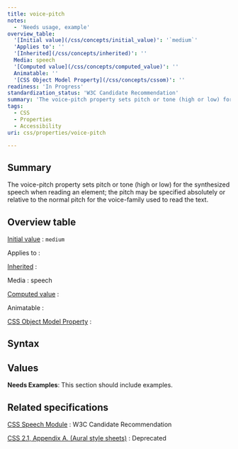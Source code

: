 ```yaml
---
title: voice-pitch
notes:
  - 'Needs usage, example'
overview_table:
  '[Initial value](/css/concepts/initial_value)': '`medium`'
  'Applies to': ''
  '[Inherited](/css/concepts/inherited)': ''
  Media: speech
  '[Computed value](/css/concepts/computed_value)': ''
  Animatable: ''
  '[CSS Object Model Property](/css/concepts/cssom)': ''
readiness: 'In Progress'
standardization_status: 'W3C Candidate Recommendation'
summary: 'The voice-pitch property sets pitch or tone (high or low) for the synthesized speech when reading an element; the pitch may be specified absolutely or relative to the normal pitch for the voice-family used to read the text.'
tags:
  - CSS
  - Properties
  - Accessibility
uri: css/properties/voice-pitch

---
```

## Summary

The voice-pitch property sets pitch or tone (high or low) for the synthesized speech when reading an element; the pitch may be specified absolutely or relative to the normal pitch for the voice-family used to read the text.

## Overview table

[Initial value](/css/concepts/initial_value)
:   `medium`

Applies to
:

[Inherited](/css/concepts/inherited)
:

Media
:   speech

[Computed value](/css/concepts/computed_value)
:

Animatable
:

[CSS Object Model Property](/css/concepts/cssom)
:

## Syntax

## Values

**Needs Examples**: This section should include examples.

## Related specifications

[CSS Speech Module](http://www.w3.org/TR/css3-speech/#voice-props-voice-pitch)
:   W3C Candidate Recommendation

[CSS 2.1, Appendix A. (Aural style sheets)](http://www.w3.org/TR/CSS21/aural.html)
:   Deprecated
